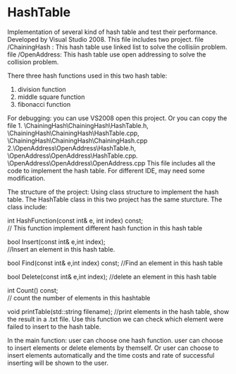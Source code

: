 # HashTable
Implementation of several kind of hash table and test their performance. 
Developed by Visual Studio 2008. 
This file includes two project. 
file /ChainingHash : This hash table use linked list to solve the collisiin problem. 
file /OpenAddress:  This hash table use open addressing to solve the collision problem.

There three hash functions used in this two hash table: 
1. division function
2. middle square function
3. fibonacci function

For debugging: you can use VS2008 open this project.
            Or you can copy the file 1. \ChainingHash\ChainingHash\HashTable.h, 
                                       \ChainingHash\ChainingHash\HashTable.cpp,
                                       \ChainingHash\ChainingHash\ChainingHash.cpp
                                     2.\OpenAddress\OpenAddress\HashTable.h,
                                       \OpenAddress\OpenAddress\HashTable.cpp.
                                       \OpenAddress\OpenAddress\OpenAddress.cpp
            This file includes all the code to implement the hash table.
  For different IDE, may need some modification.
  
  The structure of the project:
  Using class structure to implement the hash table. 
  The HashTable class in this two project has the same sturcture. The class include:
  
int HashFunction(const int& e, int index) const;  
// This function implement different hash function in this hash table

bool Insert(const int& e,int index);  
//Insert an element in this hash table.

bool Find(const int& e,int index) const;
//Find an element in this hash table

bool Delete(const int& e,int index);
//delete an element in this hash table

int Count() const;  
// count the number of elements in this hashtable

void printTable(std::string filename);
//print elements in the hash table, show the result in a .txt file. Use this function we can check which element were failed to insert to the hash table.

In the main function:
user can choose one hash function. 
user can choose to insert elements or delete elements by themself. Or user can choose to insert elements automatically and the time costs and rate of successful inserting will be shown to the user.

